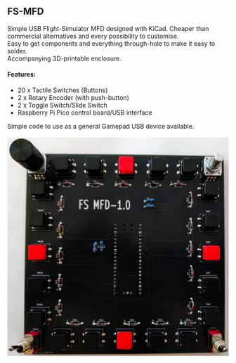 ## FS-MFD
Simple USB Flight-Simulator MFD designed with KiCad. Cheaper than commercial alternatives and every possibility to customise.<br>
Easy to get components and everything through-hole to make it easy to solder.<br>
Accompanying 3D-printable enclosure.<br>

#### Features:

* 20 x Tactile Switches (Buttons)
* 2 x Rotary Encoder (with push-button)
* 2 x Toggle Switch/Slide Switch
* Raspberry Pi Pico control board/USB interface

Simple code to use as a general Gamepad USB device available.
<br><br>
![image](https://github.com/exyn/FS-MFD/blob/main/Misc/IMG_20240726_184938577_small.jpg)
